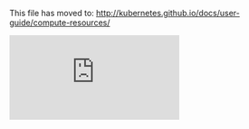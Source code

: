 <!-- BEGIN MUNGE: UNVERSIONED_WARNING -->


<!-- END MUNGE: UNVERSIONED_WARNING -->

This file has moved to: http://kubernetes.github.io/docs/user-guide/compute-resources/




<!-- BEGIN MUNGE: IS_VERSIONED -->
<!-- TAG IS_VERSIONED -->
<!-- END MUNGE: IS_VERSIONED -->


<!-- BEGIN MUNGE: GENERATED_ANALYTICS -->
[![Analytics](https://kubernetes-site.appspot.com/UA-36037335-10/GitHub/docs/user-guide/compute-resources.md?pixel)]()
<!-- END MUNGE: GENERATED_ANALYTICS -->
